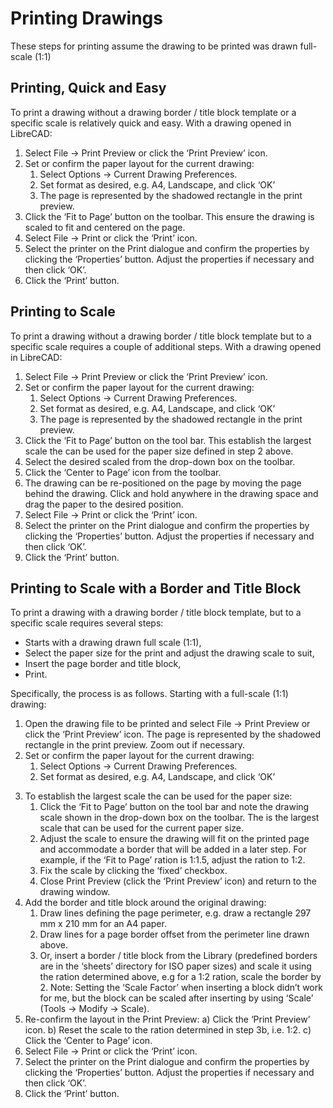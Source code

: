 Printing Drawings
=================

These steps for printing assume the drawing to be printed was drawn full-scale (1:1)

## Printing, Quick and Easy

To print a drawing without a drawing border / title block template or a specific scale is relatively quick and easy.  With a drawing opened in LibreCAD:
1. Select File -> Print Preview or click the ‘Print Preview’ icon.
2. Set or confirm  the paper layout for the current drawing:
    1. Select Options -> Current Drawing Preferences.
    1. Set format as desired, e.g. A4, Landscape, and click ‘OK’
    1. The page is represented by the shadowed rectangle in the print preview.
1. Click the ‘Fit to Page’ button on the toolbar.  This ensure the drawing is scaled to fit and centered on the page.
1. Select File -> Print or click the ‘Print’ icon.
1. Select the printer on the Print dialogue and confirm the properties by clicking the ‘Properties’ button.  Adjust the properties if necessary and then click ‘OK’.
1. Click the ‘Print’ button.

## Printing to Scale

To print a drawing without a drawing border / title block template but to a specific scale requires a couple of additional steps.  With a drawing opened in LibreCAD:
1. Select File -> Print Preview or click the ‘Print Preview’ icon.
2. Set or confirm the paper layout for the current drawing:
    1. Select Options -> Current Drawing Preferences.
    1. Set format as desired, e.g. A4, Landscape, and click ‘OK’
    1. The page is represented by the shadowed rectangle in the print preview.
3. Click the ‘Fit to Page’ button on the tool bar.  This establish the largest scale the can be used for the paper size defined in step 2 above.
4. Select the desired scaled from the drop-down box on the toolbar.
5. Click the ‘Center to Page’ icon from the toolbar.  
6. The drawing can be re-positioned on the page by moving the page behind the drawing.  Click and hold anywhere in the drawing space and drag the paper to the desired position.
7. Select File -> Print or click the ‘Print’ icon.
8. Select the printer on the Print dialogue and confirm the properties by clicking the ‘Properties’ button.  Adjust the properties if necessary and then click ‘OK’.
9. Click the ‘Print’ button.

## Printing to Scale with a Border and Title Block

To print a drawing with a drawing border / title block template, but to a specific scale requires several steps:
* Starts with a drawing drawn full scale (1:1),
* Select the paper size for the print and adjust the drawing scale to suit,
* Insert the page border and title block,
* Print.

Specifically, the process is as follows.  Starting with a full-scale (1:1) drawing:
1) Open the drawing file to be printed and select File -> Print Preview or click the ‘Print Preview’ icon.  The page is represented by the shadowed rectangle in the print preview.  Zoom out if necessary.
2) Set or confirm the paper layout for the current drawing:
    1) Select Options -> Current Drawing Preferences.
    1) Set format as desired, e.g. A4, Landscape, and click ‘OK’
3. To establish the largest scale the can be used for the paper size:
    1) Click the ‘Fit to Page’ button on the tool bar and note the drawing scale shown in the drop-down box on the toolbar.  The is the largest scale that can be used for the current paper size.
    1) Adjust the scale to ensure the drawing will fit on the printed page and accommodate a border that will be added in a later step. For example, if the ‘Fit to Page’ ration is 1:1.5, adjust the ration to 1:2.
    1) Fix the scale by clicking the ‘fixed’ checkbox.
    1) Close Print Preview (click the ‘Print Preview’ icon) and return to the drawing window.
4. Add the border and title block around the original drawing:
    1) Draw lines defining the page perimeter, e.g. draw a rectangle 297 mm x 210 mm for an A4 paper.
    1) Draw lines for a page border offset from the perimeter line drawn above.
    1) Or, insert a border / title block from the Library (predefined borders are in the ‘sheets’ directory for ISO paper sizes) and scale it using the ration determined above, e.g for a 1:2 ration, scale the border  by 2.  Note: Setting the ‘Scale Factor’ when inserting a block didn’t work for me, but the block can be scaled after inserting by using ‘Scale’ (Tools -> Modify -> Scale).
5. Re-confirm the layout in the Print Preview:
    a) Click the ‘Print Preview’ icon.
    b) Reset the scale to the ration determined in step 3b, i.e. 1:2.
    c) Click the ‘Center to Page’ icon.
6. Select File -> Print or click the ‘Print’ icon.
7. Select the printer on the Print dialogue and confirm the properties by clicking the ‘Properties’ button.  Adjust the properties if necessary and then click ‘OK’.
8. Click the ‘Print’ button.
